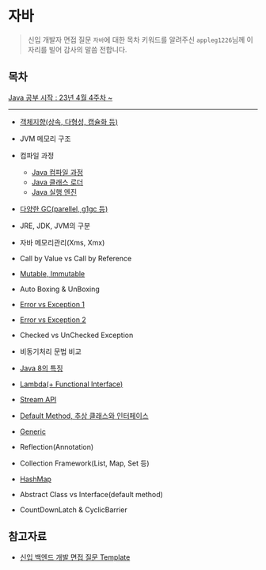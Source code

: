 # 자바

> 신입 개발자 면접 질문 `자바`에 대한 목차 키워드를 알려주신 `appleg1226`님께 이 자리를 빌어 감사의 말씀 전합니다.

## 목차

[Java 공부 시작 : 23년 4월 4주차 ~](https://github.com/Fancy96/2023-CS-Study/issues/134)

---

* [객체지향(상속, 다형성, 캡슐화 등)](https://github.com/Fancy96/2023-CS-Study/blob/main/java/java_object_oriented.md)

* JVM 메모리 구조

* 컴파일 과정
    * [Java 컴파일 과정](https://github.com/Fancy96/2023-CS-Study/blob/main/java/java_compile_sequence.md)
    * [Java 클래스 로더](https://github.com/Fancy96/2023-CS-Study/blob/main/java/java_class_loader.md)
    * [Java 실행 엔진](https://github.com/Fancy96/2023-CS-Study/blob/main/java/java_execution_engine.md)

* [다양한 GC(parellel, g1gc 등)](https://github.com/Fancy96/2023-CS-Study/blob/main/java/java_gc.md)

* JRE, JDK, JVM의 구분

* 자바 메모리관리(Xms, Xmx)

* Call by Value vs Call by Reference

* [Mutable, Immutable](https://github.com/Fancy96/2023-CS-Study/blob/main/java/java_mutable_immutable.md)

* Auto Boxing & UnBoxing

* [Error vs Exception 1](https://github.com/Fancy96/2023-CS-Study/blob/main/java/java_error_exception.md)

* [Error vs Exception 2](https://github.com/Fancy96/2023-CS-Study/blob/main/java/java_error_vs_exception.md)

* Checked vs UnChecked Exception

* 비동기처리 문법 비교

* [Java 8의 특징](https://github.com/Fancy96/2023-CS-Study/blob/main/java/java_eight_characteristic.md)

* [Lambda(+ Functional Interface)](https://github.com/Fancy96/2023-CS-Study/blob/main/java/java_lamda_functional-interface.md)

* [Stream API](https://github.com/Fancy96/2023-CS-Study/blob/main/java/java_stream_api.md)

* [Default Method, 추상 클래스와 인터페이스](https://github.com/Fancy96/2023-CS-Study/blob/main/java/java_default_method.md)

* [Generic](https://github.com/Fancy96/2023-CS-Study/blob/main/java/java_generic.md)

* Reflection(Annotation)

* Collection Framework(List, Map, Set 등)

* [HashMap](https://github.com/Fancy96/2023-CS-Study/blob/main/java/java_hashmap.md)

* Abstract Class vs Interface(default method)

* CountDownLatch & CyclicBarrier

## 참고자료

* [신입 백엔드 개발 면접 질문 Template](https://appleg1226.tistory.com/37)